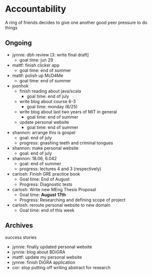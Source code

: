 # Accountability

A ring of friends decides to give one another good peer pressure to do things

## Ongoing

* jynnie: dbh review [3: write final draft]
  * goal time: jun 29
* mattf: finish clicker app
  * goal time: end of summer
* mattf: polish up McD4Me
  * goal time: end of summer
* joonhok
  * finish reading about java/scala
  	* goal time: end of july
  * write blog about course 6-3
    * goal time: monday (6/25)
  * write blog about last two years of MIT in general
    * goal time: end of summer
  * update personal website
    * goal time: end of summer
* shannon: arrange this is gospel
    * goal: end of july
    * progress: gnashing teeth and criminal tongues
* shannon: make personal website
    * goal: end of july
* shannon: 18.06, 6.042
    * goal: end of summer
    * progress: lectures 4 and 3 (respectively)
* carlosh: Finish GRE practice book
  * Goal time: End of August
  * Progress: Diagnostic tests
* carlosh: Write new MEng Thesis Proposal
  * Goal time: **August 17th**
  * Progress: Researching and defining scope of project
* carlosh: reroute personal website to new domain
  * Goal time: end of this week

## Archives

success stories

* jynnie: finally updated personal website
* jynnie: blog about BDiGRA
* mattf: update my personal website
* jynnie: finish DiGRA application
* cor: stop putting off writing abstract for research

